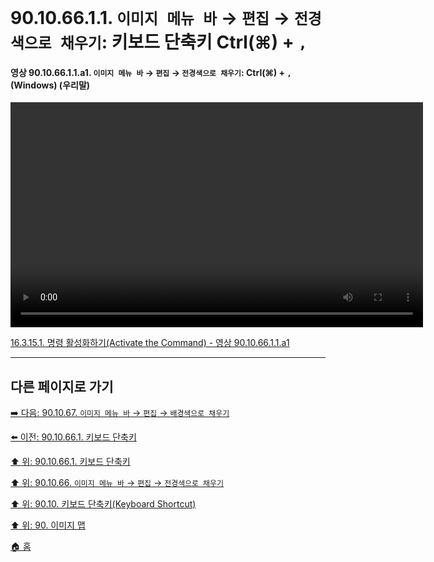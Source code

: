 # 90.10.66.1.1. `이미지 메뉴 바` → `편집` → `전경색으로 채우기`: 키보드 단축키 Ctrl(⌘) + `,`

<a id="90-10-66-01-01-a1"></a>

#### 영상 90.10.66.1.1.a1. `이미지 메뉴 바` → `편집` → `전경색으로 채우기`: Ctrl(⌘) + `,` (Windows) (우리말)
<video controls="controls" width="660" height="360" src="https://github.com/user-attachments/assets/e1875c11-2cd9-4156-9546-2c7d8ea9cf24"></video>

[16.3.15.1. 명령 활성화하기(Activate the Command) - 영상 90.10.66.1.1.a1](./16-03-15-01-activate_the_command.md#90-10-66-01-01-a1)

***

## 다른 페이지로 가기

[➡️ 다음: 90.10.67. `이미지 메뉴 바` → `편집` → `배경색으로 채우기`](./90-10-67-00-menu_edit_fill_with_bg_color.md)

[⬅️ 이전: 90.10.66.1. 키보드 단축키](./90-10-66-01-00-keyboard_shortcut.md)

[⬆️ 위: 90.10.66.1. 키보드 단축키](./90-10-66-01-00-keyboard_shortcut.md)

[⬆️ 위: 90.10.66. `이미지 메뉴 바` → `편집` → `전경색으로 채우기`](./90-10-66-00-menu_edit_fill_with_fg_color.md)

[⬆️ 위: 90.10. 키보드 단축키(Keyboard Shortcut)](./90-10-00-keyboard_shortcut.md)

[⬆️ 위: 90. 이미지 맵](./90-00-image-map.md)

[🏠 홈](./00-home.md)
